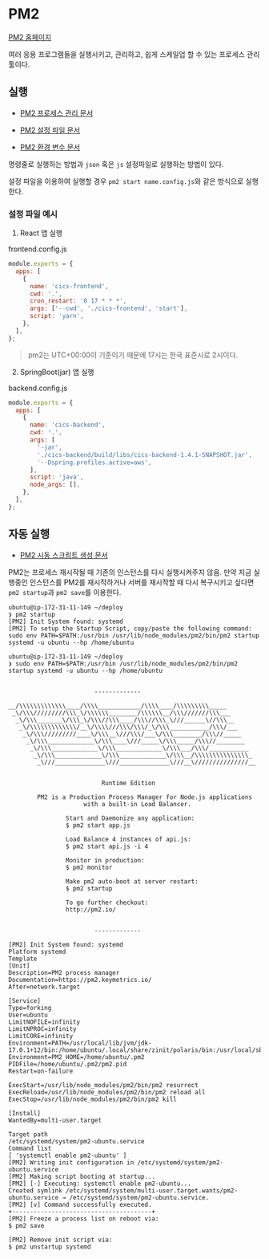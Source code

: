 # PM2

[PM2 홈페이지](https://pm2.keymetrics.io/)

여러 응용 프로그램들을 실행시키고, 관리하고, 쉽게 스케일업 할 수 있는 프로세스 관리 툴이다.

## 실행

- [PM2 프로세스 관리 문서](https://pm2.keymetrics.io/docs/usage/process-management/)

- [PM2 설정 파일 문서](https://pm2.keymetrics.io/docs/usage/application-declaration/)

- [PM2 환경 변수 문서](https://pm2.keymetrics.io/docs/usage/environment/)

명령줄로 실행하는 방법과 `json` 혹은 `js` 설정파일로 실행하는 방법이 있다.

설정 파일을 이용하여 실행할 경우 `pm2 start name.config.js`와 같은 방식으로 실행한다.

### 설정 파일 예시

1. React 앱 실행

frontend.config.js

```javascript
module.exports = {
  apps: [
    {
      name: 'cics-frontend',
      cwd: '.',
      cron_restart: '0 17 * * *',
      args: ['--cwd', './cics-frontend', 'start'],
      script: 'yarn',
    },
  ],
};
```

> pm2는 UTC+00:00이 기준이기 때문에 17시는 한국 표준시로 2시이다.

2. SpringBoot(jar) 앱 실행

backend.config.js

```javascript
module.exports = {
  apps: [
    {
      name: 'cics-backend',
      cwd: '.',
      args: [
        '-jar',
        './cics-backend/build/libs/cics-backend-1.4.1-SNAPSHOT.jar',
        '--Dspring.profiles.active=aws',
      ],
      script: 'java',
      node_args: [],
    },
  ],
};
```

## 자동 실행

- [PM2 시동 스크립트 생성 문서](https://pm2.keymetrics.io/docs/usage/startup/)

PM2는 프로세스 재시작될 때 기존의 인스턴스를 다시 실행시켜주지 않음. 만약 지금 실행중인 인스턴스를 PM2를 재시작하거나 서버를 재시작할 때 다시 복구시키고 싶다면 `pm2 startup`과 `pm2 save`를 이용한다.

```
ubuntu@ip-172-31-11-149 ~/deploy
❯ pm2 startup
[PM2] Init System found: systemd
[PM2] To setup the Startup Script, copy/paste the following command:
sudo env PATH=$PATH:/usr/bin /usr/lib/node_modules/pm2/bin/pm2 startup systemd -u ubuntu --hp /home/ubuntu

ubuntu@ip-172-31-11-149 ~/deploy
❯ sudo env PATH=$PATH:/usr/bin /usr/lib/node_modules/pm2/bin/pm2 startup systemd -u ubuntu --hp /home/ubuntu


                        -------------

__/\\\\\\\\\\\\\____/\\\\____________/\\\\____/\\\\\\\\\_____
 _\/\\\/////////\\\_\/\\\\\\________/\\\\\\__/\\\///////\\\___
  _\/\\\_______\/\\\_\/\\\//\\\____/\\\//\\\_\///______\//\\\__
   _\/\\\\\\\\\\\\\/__\/\\\\///\\\/\\\/_\/\\\___________/\\\/___
    _\/\\\/////////____\/\\\__\///\\\/___\/\\\________/\\\//_____
     _\/\\\_____________\/\\\____\///_____\/\\\_____/\\\//________
      _\/\\\_____________\/\\\_____________\/\\\___/\\\/___________
       _\/\\\_____________\/\\\_____________\/\\\__/\\\\\\\\\\\\\\\_
        _\///______________\///______________\///__\///////////////__


                          Runtime Edition

        PM2 is a Production Process Manager for Node.js applications
                     with a built-in Load Balancer.

                Start and Daemonize any application:
                $ pm2 start app.js

                Load Balance 4 instances of api.js:
                $ pm2 start api.js -i 4

                Monitor in production:
                $ pm2 monitor

                Make pm2 auto-boot at server restart:
                $ pm2 startup

                To go further checkout:
                http://pm2.io/


                        -------------

[PM2] Init System found: systemd
Platform systemd
Template
[Unit]
Description=PM2 process manager
Documentation=https://pm2.keymetrics.io/
After=network.target

[Service]
Type=forking
User=ubuntu
LimitNOFILE=infinity
LimitNPROC=infinity
LimitCORE=infinity
Environment=PATH=/usr/local/lib/jvm/jdk-17.0.1+12/bin:/home/ubuntu/.local/share/zinit/polaris/bin:/usr/local/sbin:/usr/local/bin:/usr/sbin:/usr/bin:/sbin:/bin:/usr/games:/usr/local/games:/snap/bin:/usr/binbin:/usr/sbin:/usr/bin
Environment=PM2_HOME=/home/ubuntu/.pm2
PIDFile=/home/ubuntu/.pm2/pm2.pid
Restart=on-failure

ExecStart=/usr/lib/node_modules/pm2/bin/pm2 resurrect
ExecReload=/usr/lib/node_modules/pm2/bin/pm2 reload all
ExecStop=/usr/lib/node_modules/pm2/bin/pm2 kill

[Install]
WantedBy=multi-user.target

Target path
/etc/systemd/system/pm2-ubuntu.service
Command list
[ 'systemctl enable pm2-ubuntu' ]
[PM2] Writing init configuration in /etc/systemd/system/pm2-ubuntu.service
[PM2] Making script booting at startup...
[PM2] [-] Executing: systemctl enable pm2-ubuntu...
Created symlink /etc/systemd/system/multi-user.target.wants/pm2-ubuntu.service → /etc/systemd/system/pm2-ubuntu.service.
[PM2] [v] Command successfully executed.
+---------------------------------------+
[PM2] Freeze a process list on reboot via:
$ pm2 save

[PM2] Remove init script via:
$ pm2 unstartup systemd


```

##
